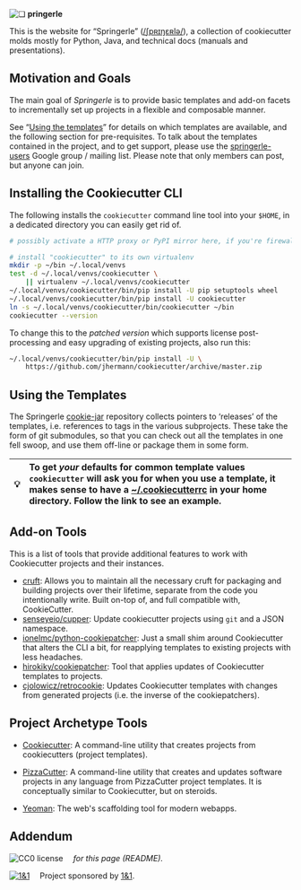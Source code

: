 ![❏](https://raw.github.com/Springerle/springerle.github.io/master/static/img/logo-64.png) **pringerle**

This is the website for “Springerle” ([/ʃpʀɪŋɛʀlə/](https://translate.google.com/#de/de/Springerle)),
a collection of cookiecutter molds mostly for Python, Java, and technical docs (manuals and presentations).

## Motivation and Goals

The main goal of *Springerle* is to provide basic templates and add-on facets to incrementally set up projects in a flexible and composable manner.

See “[Using the templates](#using-the-templates)” for details on which templates are available,
and the following section for pre-requisites.
To talk about the templates contained in the project, and to get support, please use the
[springerle-users](https://groups.google.com/d/forum/springerle-users)
Google group / mailing list. Please note that only members can post, but anyone can join.


## Installing the Cookiecutter CLI

The following installs the `cookiecutter` command line tool into your `$HOME`,
in a dedicated directory you can easily get rid of.

```sh
# possibly activate a HTTP proxy or PyPI mirror here, if you're firewalled

# install "cookiecutter" to its own virtualenv
mkdir -p ~/bin ~/.local/venvs
test -d ~/.local/venvs/cookiecutter \
    || virtualenv ~/.local/venvs/cookiecutter
~/.local/venvs/cookiecutter/bin/pip install -U pip setuptools wheel
~/.local/venvs/cookiecutter/bin/pip install -U cookiecutter
ln -s ~/.local/venvs/cookiecutter/bin/cookiecutter ~/bin
cookiecutter --version
```

To change this to the *patched version* which supports license post-processing
and easy upgrading of existing projects, also run this:

```sh
~/.local/venvs/cookiecutter/bin/pip install -U \
    https://github.com/jhermann/cookiecutter/archive/master.zip
```


## Using the Templates

The Springerle [cookie-jar](https://github.com/Springerle/cookie-jar) repository collects pointers
to ‘releases’ of the templates, i.e. references to tags in the various subprojects.
These take the form of git submodules, so that you can check out all the templates in one fell swoop,
and use them off-line or package them in some form.

:bulb: | To get *your* defaults for common template values `cookiecutter` will ask you for when you use a template, it makes sense to have a [~/.cookiecutterrc](https://github.com/jhermann/ruby-slippers/blob/master/home/.cookiecutterrc) in your home directory. Follow the link to see an example.
---- | :----

## Add-on Tools

This is a list of tools that provide additional features to work with Cookiecutter projects and their instances.

 * [cruft](https://github.com/cruft/cruft): Allows you to maintain all the necessary cruft for packaging and building projects over their lifetime, separate from the code you intentionally write. Built on-top of, and full compatible with, CookieCutter.
 * [senseyeio/cupper](https://github.com/senseyeio/cupper): Update cookiecutter projects using ``git`` and a JSON namespace.
 * [ionelmc/python-cookiepatcher](https://github.com/ionelmc/python-cookiepatcher): Just a small shim around Cookiecutter that alters the CLI a bit, for reapplying templates to existing projects with less headaches.
* [hirokiky/cookiepatcher](https://github.com/hirokiky/cookiepatcher): Tool that applies updates of Cookiecutter templates to projects.
* [cjolowicz/retrocookie](https://github.com/cjolowicz/retrocookie): Updates Cookiecutter templates with changes from generated projects (i.e. the inverse of the cookiepatchers).


## Project Archetype Tools

 * [Cookiecutter](https://github.com/audreyr/cookiecutter): A command-line utility that creates projects from cookiecutters (project templates).
 * [PizzaCutter](https://github.com/bitranox/PizzaCutter): A command-line utility that creates and updates software projects in any language from PizzaCutter project templates. It is conceptually similar to Cookiecutter, but on steroids.

 * [Yeoman](http://yeoman.io/): The web's scaffolding tool for modern webapps.


## Addendum

![CC0 license](http://img.shields.io/badge/license-CC0-red.svg)  *for this page (README).*

[![1&1](https://raw.githubusercontent.com/1and1/1and1.github.io/master/images/1and1-logo-42.png)](https://github.com/1and1)  Project sponsored by [1&1](https://github.com/1and1).
